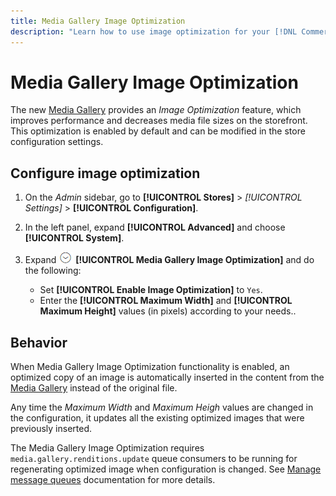 ```yaml
---
title: Media Gallery Image Optimization
description: "Learn how to use image optimization for your [!DNL Commerce] media assets."
---
```

# Media Gallery Image Optimization

The new [Media Gallery](media-gallery.md) provides an _Image Optimization_ feature, which improves performance and decreases media file sizes on the storefront. This optimization is enabled by default and can be modified in the store configuration settings.

## Configure image optimization

1. On the _Admin_ sidebar, go to **[!UICONTROL Stores]** > _[!UICONTROL Settings]_ > **[!UICONTROL Configuration]**.

1. In the left panel, expand **[!UICONTROL Advanced]** and choose **[!UICONTROL System]**.

1. Expand ![Expansion selector](../assets/icon-display-expand.png) **[!UICONTROL Media Gallery Image Optimization]** and do the following:

   - Set **[!UICONTROL Enable Image Optimization]** to `Yes`.
   - Enter the **[!UICONTROL Maximum Width]** and **[!UICONTROL Maximum Height]** values (in pixels) according to your needs..

## Behavior

When Media Gallery Image Optimization functionality is enabled, an optimized copy of an image is automatically inserted in the content from the [Media Gallery](media-gallery.md) instead of the original file.

Any time the _Maximum Width_ and _Maximum Heigh_ values are changed in the configuration, it updates all the existing optimized images that were previously inserted.

The Media Gallery Image Optimization requires `media.gallery.renditions.update` queue consumers to be running for regenerating optimized image when configuration is changed. See [Manage message queues](https://devdocs.magento.com/guides/v2.4/https://devdocs.magento.com/guides/v2.4/config-guide/mq/manage-message-queues.html) documentation for more details.

